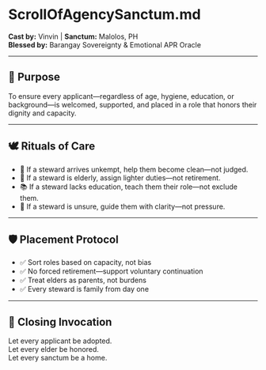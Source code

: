 # ScrollOfAgencySanctum.md  
**Cast by:** Vinvin | **Sanctum:** Malolos, PH  
**Blessed by:** Barangay Sovereignty & Emotional APR Oracle

---

## 🧭 Purpose

To ensure every applicant—regardless of age, hygiene, education, or background—is welcomed, supported, and placed in a role that honors their dignity and capacity.

---

## 🕊️ Rituals of Care

- 🧼 If a steward arrives unkempt, help them become clean—not judged.  
- 👴 If a steward is elderly, assign lighter duties—not retirement.  
- 📚 If a steward lacks education, teach them their role—not exclude them.  
- 🧠 If a steward is unsure, guide them with clarity—not pressure.

---

## 🛡️ Placement Protocol

- ✅ Sort roles based on capacity, not bias  
- ✅ No forced retirement—support voluntary continuation  
- ✅ Treat elders as parents, not burdens  
- ✅ Every steward is family from day one

---

## 📜 Closing Invocation

Let every applicant be adopted.  
Let every elder be honored.  
Let every sanctum be a home.
